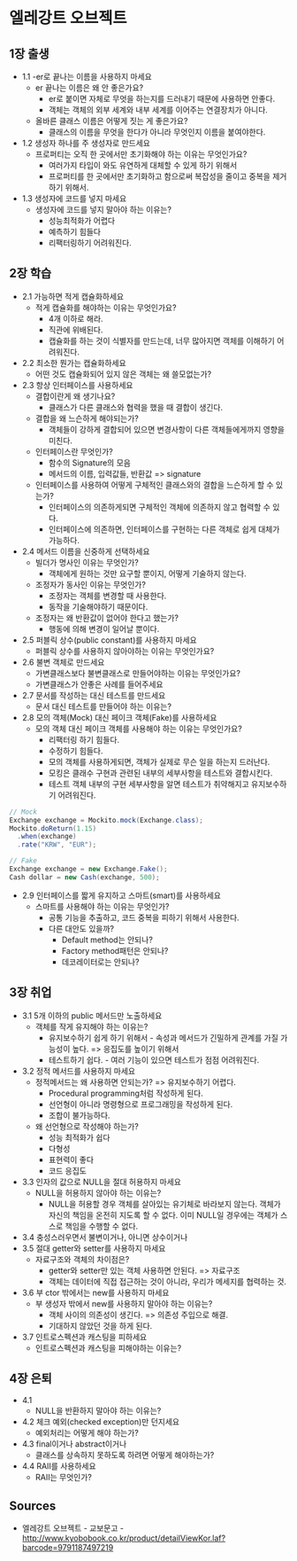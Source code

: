 # 엘레강트 오브젝트

## 1장 출생

* 1.1 -er로 끝나는 이름을 사용하지 마세요
  * er 끝나는 이름은 왜 안 좋은가요?
    * er로 붙이면 자체로 무엇을 하는지를 드러내기 때문에 사용하면 안좋다.
    * 객체는 객체의 외부 세계와 내부 세계를 이어주는 연결장치가 아니다.
  * 올바른 클래스 이름은 어떻게 짓는 게 좋은가요?
    * 클래스의 이름을 무엇을 한다가 아니라 무엇인지 이름을 붙여야한다.
* 1.2 생성자 하나를 주 생성자로 만드세요
  * 프로퍼티는 오직 한 곳에서만 초기화해야 하는 이유는 무엇인가요?
    * 여러가지 타입이 와도 유연하게 대체할 수 있게 하기 위해서
    * 프로퍼티를 한 곳에서만 초기화하고 함으로써 복잡성을 줄이고 중복을 제거하기 위해서.
* 1.3 생성자에 코드를 넣지 마세요
  * 생성자에 코드를 넣지 말아야 하는 이유는?
    * 성능최적화가 어렵다
    * 예측하기 힘들다
    * 리팩터링하기 어려워진다.

## 2장 학습

* 2.1 가능하면 적게 캡슐화하세요
  * 적게 캡슐화를 해야하는 이유는 무엇인가요?
    * 4개 이하로 해라.
    * 직관에 위배된다.
    * 캡슐화를 하는 것이 식별자를 만드는데, 너무 많아지면 객체를 이해하기 어려워진다.
* 2.2 최소한 뭔가는 캡슐화하세요
  * 어떤 것도 캡슐화되어 있지 않은 객체는 왜 쓸모없는가?
* 2.3 항상 인터페이스를 사용하세요
  * 결합이란게 왜 생기나요?
    * 클래스가 다른 클래스와 협력을 했을 때 결합이 생긴다.
  * 결합을 왜 느슨하게 해야되는가?
    * 객체들이 강하게 결합되어 있으면 변경사항이 다른 객체들에게까지 영향을 미친다.
  * 인터페이스란 무엇인가?
    * 함수의 Signature의 모음
    * 메서드의 이름, 입력값들, 반환값 => signature
  * 인터페이스를 사용하여 어떻게 구체적인 클래스와의 결합을 느슨하게 할 수 있는가?
    * 인터페이스의 의존하게되면 구체적인 객체에 의존하지 않고 협력할 수 있다.
    * 인터페이스에 의존하면, 인터페이스를 구현하는 다른 객체로 쉽게 대체가 가능하다.
* 2.4 메서드 이름을 신중하게 선택하세요
  * 빌더가 명사인 이유는 무엇인가?
    * 객체에게 원하는 것만 요구할 뿐이지, 어떻게 기술하지 않는다.
  * 조정자가 동사인 이유는 무엇인가?
    * 조정자는 객체를 변경할 때 사용한다.
    * 동작을 기술해야하기 때문이다.
  * 조정자는 왜 반환값이 없어야 한다고 했는가?
    * 행동에 의해 변경이 일어날 뿐이다.
* 2.5 퍼블릭 상수(public constant)를 사용하지 마세요
  * 퍼블릭 상수를 사용하지 않아야하는 이유는 무엇인가요?
* 2.6 불변 객체로 만드세요
  * 가변클래스보다 불변클래스로 만들어야하는 이유는 무엇인가요?
  * 가변클래스가 안좋은 사례를 들어주세요
* 2.7 문서를 작성하는 대신 테스트를 만드세요
  * 문서 대신 테스트를 만들어야 하는 이유는?
* 2.8 모의 객체(Mock) 대신 페이크 객체(Fake)를 사용하세요
  * 모의 객체 대신 페이크 객체를 사용해야 하는 이유는 무엇인가요?
    * 리팩터링 하기 힘들다.
    * 수정하기 힘들다.
    * 모의 객체를 사용하게되면, 객체가 실제로 무슨 일을 하는지 드러난다.
    * 모킹은 클래수 구현과 관련된 내부의 세부사항을 테스트와 결합시킨다.
    * 테스트 객체 내부의 구현 세부사항을 알면 테스트가 취약해지고 유지보수하기 어려워진다.

```java
// Mock
Exchange exchange = Mockito.mock(Exchange.class);
Mockito.doReturn(1.15)
  .when(exchange)
  .rate("KRW", "EUR");

// Fake
Exchange exchange = new Exchange.Fake();
Cash dollar = new Cash(exchange, 500);
```

* 2.9 인터페이스를 짧게 유지하고 스마트(smart)를 사용하세요
  * 스마트를 사용해야 하는 이유는 무엇인가?
    * 공통 기능을 추출하고, 코드 중복을 피하기 위해서 사용한다.
    * 다른 대안도 있을까?
      * Default method는 안되나?
      * Factory method패턴은 안되나?
      * 데코레이터로는 안되나?

## 3장 취업

* 3.1 5개 이하의 public 메서드만 노출하세요
  * 객체를 작게 유지해야 하는 이유는?
    * 유지보수하기 쉽게 하기 위해서 - 속성과 메서드가 긴밀하게 관계를 가질 가능성이 높다. => 응집도를 높이기 위해서
    * 테스트하기 쉽다. - 여러 기능이 있으면 테스트가 점점 어려워진다.
* 3.2 정적 메서드를 사용하지 마세요
  * 정적메서드는 왜 사용하면 안되는가? => 유지보수하기 어렵다.
    * Procedural programming처럼 작성하게 된다.
    * 선언형이 아니라 명령형으로 프로그래밍을 작성하게 된다.
    * 조합이 불가능하다.
  * 왜 선언형으로 작성해야 하는가?
    * 성능 최적화가 쉽다
    * 다형성
    * 표현력이 좋다
    * 코드 응집도
* 3.3 인자의 값으로 NULL을 절대 허용하지 마세요
  * NULL을 허용하지 않아야 하는 이유는?
    * NULL을 허용할 경우 객체를 살아있는 유기체로 바라보지 않는다. 객체가 자신의 책임을 온전히 지도록 할 수 없다. 이미 NULL일 경우에는 객체가 스스로 책임을 수행할 수 없다.
* 3.4 충성스러우면서 불변이거나, 아니면 상수이거나
* 3.5 절대 getter와 setter를 사용하지 마세요
  * 자료구조와 객체의 차이점은?
    * getter와 setter만 있는 객체 사용하면 안된다. => 자료구조
    * 객체는 데이터에 직접 접근하는 것이 아니라, 우리가 메세지를 협력하는 것.
* 3.6 부 ctor 밖에서는 new를 사용하지 마세요
  * 부 생성자 밖에서 new를 사용하지 말아야 하는 이유는?
    * 객체 사이의 의존성이 생긴다. => 의존성 주입으로 해결.
    * 기대하지 않았던 것을 하게 된다.
* 3.7 인트로스펙션과 캐스팅을 피하세요
  * 인트로스펙션과 캐스팅을 피해야하는 이유는?

## 4장 은퇴

* 4.1 
  * NULL을 반환하지 말아야 하는 이유는?
* 4.2 체크 예외(checked exception)만 던지세요
  * 예외처리는 어떻게 해야 하는가?
* 4.3 final이거나 abstract이거나
  * 클래스를 상속하지 못하도록 하려면 어떻게 해야하는가?
* 4.4 RAII를 사용하세요
  * RAII는 무엇인가?

## Sources

* 엘레강트 오브젝트 - 교보문고 - http://www.kyobobook.co.kr/product/detailViewKor.laf?barcode=9791187497219
